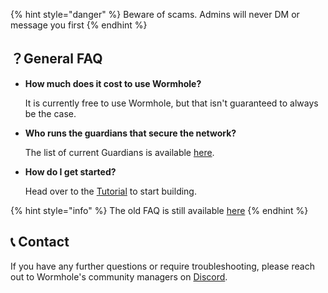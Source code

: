 {% hint style="danger" %}
Beware of scams. Admins will never DM or message you first
{% endhint %}

## ？General FAQ


- **How much does it cost to use Wormhole?**

    It is currently free to use Wormhole, but that isn't guaranteed to always be the case.

- **Who runs the guardians that secure the network?**

    The list of current Guardians is available [here](https://wormhole.com/network/).

- **How do I get started?**

    Head over to the [Tutorial](../tutorials/README.md) to start building.

<!-- 
- where can I track my transaction?
- 
...
-->

{% hint style="info" %}
The old FAQ is still available [here](../archive/faqs.md)
{% endhint %}


## 📞 Contact

If you have any further questions or require troubleshooting, please reach out to Wormhole's community managers on [Discord](https://discord.com/invite/wormholecrypto).
